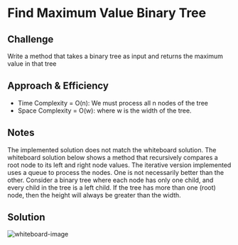 # Find Maximum Value Binary Tree

## Challenge
Write a method that takes a binary tree as input and returns the maximum value in that tree

## Approach & Efficiency
* Time Complexity = O(n): We must process all n nodes of the tree
* Space Complexity = O(w): where w is the width of the tree. 

## Notes
The implemented solution does not match the whiteboard solution. The whiteboard solution below shows a method that
recursively compares a root node to its left and right node values. The iterative version implemented uses a queue to 
process the nodes. One is not necessarily better than the other. Consider a binary tree where each node has only one child, and every 
child in the tree is a left child. If the tree has more than one (root) node, then the height will always be greater than the width.

## Solution
![whiteboard-image](../../assets/find-maximum-value-binary-tree.jpg)
